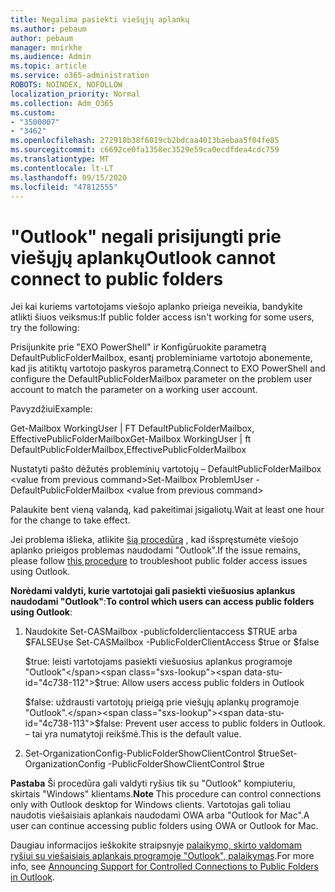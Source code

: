 ```yaml
---
title: Negalima pasiekti viešųjų aplankų
ms.author: pebaum
author: pebaum
manager: mnirkhe
ms.audience: Admin
ms.topic: article
ms.service: o365-administration
ROBOTS: NOINDEX, NOFOLLOW
localization_priority: Normal
ms.collection: Adm_O365
ms.custom:
- "3500007"
- "3462"
ms.openlocfilehash: 272918b38f6019cb2bdcaa4013baebaa5f04fe85
ms.sourcegitcommit: c6692ce0fa1358ec3529e59ca0ecdfdea4cdc759
ms.translationtype: MT
ms.contentlocale: lt-LT
ms.lasthandoff: 09/15/2020
ms.locfileid: "47812555"
---
```

# <a name="outlook-cannot-connect-to-public-folders"></a><span data-ttu-id="4c738-102">"Outlook" negali prisijungti prie viešųjų aplankų</span><span class="sxs-lookup"><span data-stu-id="4c738-102">Outlook cannot connect to public folders</span></span>

<span data-ttu-id="4c738-103">Jei kai kuriems vartotojams viešojo aplanko prieiga neveikia, bandykite atlikti šiuos veiksmus:</span><span class="sxs-lookup"><span data-stu-id="4c738-103">If public folder access isn't working for some users, try the following:</span></span>

<span data-ttu-id="4c738-104">Prisijunkite prie "EXO PowerShell" ir Konfigūruokite parametrą DefaultPublicFolderMailbox, esantį probleminiame vartotojo abonemente, kad jis atitiktų vartotojo paskyros parametrą.</span><span class="sxs-lookup"><span data-stu-id="4c738-104">Connect to EXO PowerShell and configure the DefaultPublicFolderMailbox parameter on the problem user account to match the parameter on a working user account.</span></span>

<span data-ttu-id="4c738-105">Pavyzdžiui</span><span class="sxs-lookup"><span data-stu-id="4c738-105">Example:</span></span>

<span data-ttu-id="4c738-106">Get-Mailbox WorkingUser | FT DefaultPublicFolderMailbox, EffectivePublicFolderMailbox</span><span class="sxs-lookup"><span data-stu-id="4c738-106">Get-Mailbox WorkingUser | ft DefaultPublicFolderMailbox,EffectivePublicFolderMailbox</span></span>

<span data-ttu-id="4c738-107">Nustatyti pašto dėžutės probleminių vartotojų – DefaultPublicFolderMailbox \<value from previous command></span><span class="sxs-lookup"><span data-stu-id="4c738-107">Set-Mailbox ProblemUser -DefaultPublicFolderMailbox \<value from previous command></span></span>

<span data-ttu-id="4c738-108">Palaukite bent vieną valandą, kad pakeitimai įsigaliotų.</span><span class="sxs-lookup"><span data-stu-id="4c738-108">Wait at least one hour for the change to take effect.</span></span>

<span data-ttu-id="4c738-109">Jei problema išlieka, atlikite [šią procedūrą](https://aka.ms/pfcte) , kad išspręstumėte viešojo aplanko prieigos problemas naudodami "Outlook".</span><span class="sxs-lookup"><span data-stu-id="4c738-109">If the issue remains, please follow [this procedure](https://aka.ms/pfcte) to troubleshoot public folder access issues using Outlook.</span></span>
 
<span data-ttu-id="4c738-110">**Norėdami valdyti, kurie vartotojai gali pasiekti viešuosius aplankus naudodami "Outlook"**:</span><span class="sxs-lookup"><span data-stu-id="4c738-110">**To control which users can access public folders using Outlook**:</span></span>

1.  <span data-ttu-id="4c738-111">Naudokite Set-CASMailbox <mailboxname> -publicfolderclientaccess $TRUE arba $FALSE</span><span class="sxs-lookup"><span data-stu-id="4c738-111">Use Set-CASMailbox <mailboxname> -PublicFolderClientAccess $true or $false</span></span>  
      
    <span data-ttu-id="4c738-112">$true: leisti vartotojams pasiekti viešuosius aplankus programoje "Outlook"</span><span class="sxs-lookup"><span data-stu-id="4c738-112">$true: Allow users access public folders in Outlook</span></span>  
      
    <span data-ttu-id="4c738-113">$false: uždrausti vartotojų prieigą prie viešųjų aplankų programoje "Outlook".</span><span class="sxs-lookup"><span data-stu-id="4c738-113">$false: Prevent user access to public folders in Outlook.</span></span> <span data-ttu-id="4c738-114">– tai yra numatytoji reikšmė.</span><span class="sxs-lookup"><span data-stu-id="4c738-114">This is the default value.</span></span>  
        
2.  <span data-ttu-id="4c738-115">Set-OrganizationConfig-PublicFolderShowClientControl $true</span><span class="sxs-lookup"><span data-stu-id="4c738-115">Set-OrganizationConfig -PublicFolderShowClientControl $true</span></span>   
      
<span data-ttu-id="4c738-116">**Pastaba** Ši procedūra gali valdyti ryšius tik su "Outlook" kompiuteriu, skirtais "Windows" klientams.</span><span class="sxs-lookup"><span data-stu-id="4c738-116">**Note** This procedure can control connections only with Outlook desktop for Windows clients.</span></span> <span data-ttu-id="4c738-117">Vartotojas gali toliau naudotis viešaisiais aplankais naudodami OWA arba "Outlook for Mac".</span><span class="sxs-lookup"><span data-stu-id="4c738-117">A user can continue accessing public folders using OWA or Outlook for Mac.</span></span>
 
<span data-ttu-id="4c738-118">Daugiau informacijos ieškokite straipsnyje [palaikymo, skirto valdomam ryšiui su viešaisiais aplankais programoje "Outlook", palaikymas](https://aka.ms/controlpf).</span><span class="sxs-lookup"><span data-stu-id="4c738-118">For more info, see [Announcing Support for Controlled Connections to Public Folders in Outlook](https://aka.ms/controlpf).</span></span>